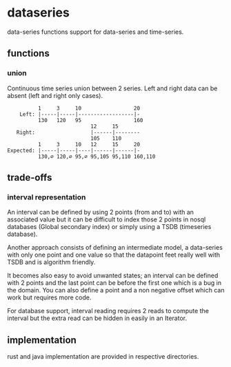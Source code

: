 # dataseries

data-series functions support for data-series and time-series.

## functions

### union

Continuous time series union between 2 series. Left and right data can be absent (left and right only cases).

```
          1     3     10                 20
    Left: |-----|-----|------------------|-
          130   120   95                 160
                           12     15
   Right:                  |------|--------
                           105    110
          1     3     10   12     15     20
Expected: |-----|-----|----|------|------|-
          130,∅ 120,∅ 95,∅ 95,105 95,110 160,110

```

## trade-offs

### interval representation
An interval can be defined by using 2 points (from and to) with an associated value but it can be difficult to index those 2 points in nosql databases (Global secondary index) or simply using a TSDB (timeseries database).

Another approach consists of defining an intermediate model, a data-series with only one point and one value so that the datapoint feet really well with TSDB and is algorithm friendly. 

It becomes also easy to avoid unwanted states; an interval can be defined with 2 points and the last point can be before the first one which is a bug in the domain. You can also define a point and a non negative offset which can work but requires more code.

For database support, interval reading requires 2 reads to compute the interval but the extra read can be hidden in easily in an Iterator.

## implementation

rust and java implementation are provided in respective directories.